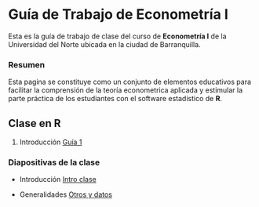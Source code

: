 # Guía de Trabajo de Econometría I
Esta es la guía de trabajo de clase del curso de **Econometría I** de la Universidad del Norte ubicada en la ciudad de Barranquilla.

### Resumen
Esta pagina se constituye como un conjunto de elementos educativos para facilitar la comprensión de la teoría econometrica aplicada y estimular la parte práctica de los estudiantes con el software estadistico de **R**.

## Clase en R

1. Introducción [Guía 1](https://raw.githack.com/keynes37/Guiaeconometria/main/01-Intro.html)




### Diapositivas de la clase

- Introducción [Intro clase](https://raw.githack.com/keynes37/Guiaeconometria/main/Reviews%20class/Clase%2001%20intro/Clase-1-Econ.html)

- Generalidades [Otros y datos](https://raw.githack.com/keynes37/Guiaeconometria/main/Reviews%20class/Clase%2002%20EDA/02-class.html)

